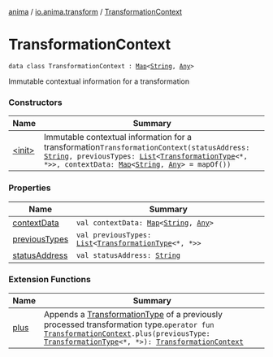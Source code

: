 [anima](../../index.md) / [io.anima.transform](../index.md) / [TransformationContext](./index.md)

# TransformationContext

`data class TransformationContext : `[`Map`](https://kotlinlang.org/api/latest/jvm/stdlib/kotlin.collections/-map/index.html)`<`[`String`](https://kotlinlang.org/api/latest/jvm/stdlib/kotlin/-string/index.html)`, `[`Any`](https://kotlinlang.org/api/latest/jvm/stdlib/kotlin/-any/index.html)`>`

Immutable contextual information for a transformation

### Constructors

| Name | Summary |
|---|---|
| [&lt;init&gt;](-init-.md) | Immutable contextual information for a transformation`TransformationContext(statusAddress: `[`String`](https://kotlinlang.org/api/latest/jvm/stdlib/kotlin/-string/index.html)`, previousTypes: `[`List`](https://kotlinlang.org/api/latest/jvm/stdlib/kotlin.collections/-list/index.html)`<`[`TransformationType`](../-transformation-type.md)`<*, *>>, contextData: `[`Map`](https://kotlinlang.org/api/latest/jvm/stdlib/kotlin.collections/-map/index.html)`<`[`String`](https://kotlinlang.org/api/latest/jvm/stdlib/kotlin/-string/index.html)`, `[`Any`](https://kotlinlang.org/api/latest/jvm/stdlib/kotlin/-any/index.html)`> = mapOf())` |

### Properties

| Name | Summary |
|---|---|
| [contextData](context-data.md) | `val contextData: `[`Map`](https://kotlinlang.org/api/latest/jvm/stdlib/kotlin.collections/-map/index.html)`<`[`String`](https://kotlinlang.org/api/latest/jvm/stdlib/kotlin/-string/index.html)`, `[`Any`](https://kotlinlang.org/api/latest/jvm/stdlib/kotlin/-any/index.html)`>` |
| [previousTypes](previous-types.md) | `val previousTypes: `[`List`](https://kotlinlang.org/api/latest/jvm/stdlib/kotlin.collections/-list/index.html)`<`[`TransformationType`](../-transformation-type.md)`<*, *>>` |
| [statusAddress](status-address.md) | `val statusAddress: `[`String`](https://kotlinlang.org/api/latest/jvm/stdlib/kotlin/-string/index.html) |

### Extension Functions

| Name | Summary |
|---|---|
| [plus](../plus.md) | Appends a [TransformationType](../-transformation-type.md) of a previously processed transformation type.`operator fun `[`TransformationContext`](./index.md)`.plus(previousType: `[`TransformationType`](../-transformation-type.md)`<*, *>): `[`TransformationContext`](./index.md) |

